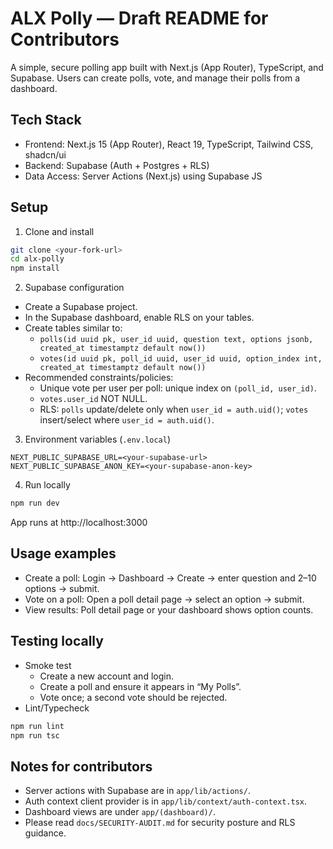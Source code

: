 # ALX Polly — Draft README for Contributors

A simple, secure polling app built with Next.js (App Router), TypeScript, and Supabase. Users can create polls, vote, and manage their polls from a dashboard.

## Tech Stack

- Frontend: Next.js 15 (App Router), React 19, TypeScript, Tailwind CSS, shadcn/ui
- Backend: Supabase (Auth + Postgres + RLS)
- Data Access: Server Actions (Next.js) using Supabase JS

## Setup

1) Clone and install

```bash
git clone <your-fork-url>
cd alx-polly
npm install
```

2) Supabase configuration

- Create a Supabase project.
- In the Supabase dashboard, enable RLS on your tables.
- Create tables similar to:
  - `polls(id uuid pk, user_id uuid, question text, options jsonb, created_at timestamptz default now())`
  - `votes(id uuid pk, poll_id uuid, user_id uuid, option_index int, created_at timestamptz default now())`
- Recommended constraints/policies:
  - Unique vote per user per poll: unique index on `(poll_id, user_id)`.
  - `votes.user_id` NOT NULL.
  - RLS: `polls` update/delete only when `user_id = auth.uid()`; `votes` insert/select where `user_id = auth.uid()`.

3) Environment variables (`.env.local`)

```
NEXT_PUBLIC_SUPABASE_URL=<your-supabase-url>
NEXT_PUBLIC_SUPABASE_ANON_KEY=<your-supabase-anon-key>
```

4) Run locally

```bash
npm run dev
```

App runs at http://localhost:3000

## Usage examples

- Create a poll: Login → Dashboard → Create → enter question and 2–10 options → submit.
- Vote on a poll: Open a poll detail page → select an option → submit.
- View results: Poll detail page or your dashboard shows option counts.

## Testing locally

- Smoke test
  - Create a new account and login.
  - Create a poll and ensure it appears in “My Polls”.
  - Vote once; a second vote should be rejected.
- Lint/Typecheck

```bash
npm run lint
npm run tsc
```

## Notes for contributors

- Server actions with Supabase are in `app/lib/actions/`.
- Auth context client provider is in `app/lib/context/auth-context.tsx`.
- Dashboard views are under `app/(dashboard)/`.
- Please read `docs/SECURITY-AUDIT.md` for security posture and RLS guidance.

